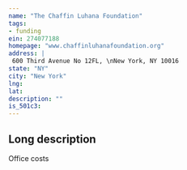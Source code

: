 ```yaml
---
name: "The Chaffin Luhana Foundation"
tags:
- funding
ein: 274077188
homepage: "www.chaffinluhanafoundation.org"
address: |
 600 Third Avenue No 12FL, \nNew York, NY 10016
state: "NY"
city: "New York"
lng: 
lat: 
description: ""
is_501c3: 
---
```


## Long description

Office costs
